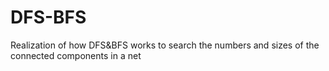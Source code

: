 # DFS-BFS
Realization of how DFS&amp;BFS works to search the numbers and sizes of the connected components in a net
